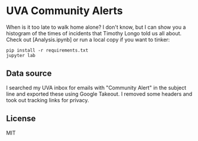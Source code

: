 # UVA Community Alerts

When is it too late to walk home alone? I don't know, but I can show you a histogram of the times of incidents that Timothy Longo told us all about. Check out [Analysis.ipynb] or run a local copy if you want to tinker:
```
pip install -r requirements.txt
jupyter lab
```

## Data source

I searched my UVA inbox for emails with "Community Alert" in the subject line and exported these using Google Takeout. I removed some headers and took out tracking links for privacy.

## License

MIT
